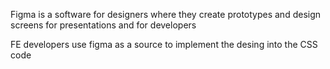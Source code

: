 ---
---

Figma is a software for designers where they create prototypes and design screens for presentations and for developers

FE developers use figma as a source to implement the desing into the CSS code